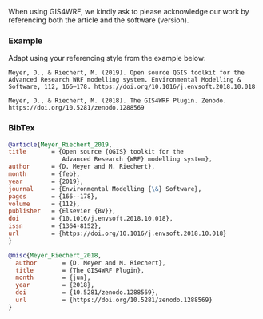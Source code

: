 When using GIS4WRF, we kindly ask to please acknowledge our work by referencing both the article and the software (version).


### Example

Adapt using your referencing style from the example below:

```
Meyer, D., & Riechert, M. (2019). Open source QGIS toolkit for the Advanced Research WRF modelling system. Environmental Modelling & Software, 112, 166–178. https://doi.org/10.1016/j.envsoft.2018.10.018

Meyer, D., & Riechert, M. (2018). The GIS4WRF Plugin. Zenodo. https://doi.org/10.5281/zenodo.1288569
```


### BibTex

``` bibtex
@article{Meyer_Riechert_2019,
title       = {Open source {QGIS} toolkit for the
               Advanced Research {WRF} modelling system},
author      = {D. Meyer and M. Riechert},
month       = {feb},
year        = {2019},
journal     = {Environmental Modelling {\&} Software},
pages       = {166--178},
volume      = {112},
publisher   = {Elsevier {BV}},
doi         = {10.1016/j.envsoft.2018.10.018},
issn        = {1364-8152},
url         = {https://doi.org/10.1016/j.envsoft.2018.10.018}
}

@misc{Meyer_Riechert_2018,
  author       = {D. Meyer and M. Riechert},
  title        = {The GIS4WRF Plugin},
  month        = {jun},
  year         = {2018},
  doi          = {10.5281/zenodo.1288569},
  url          = {https://doi.org/10.5281/zenodo.1288569}
}
```